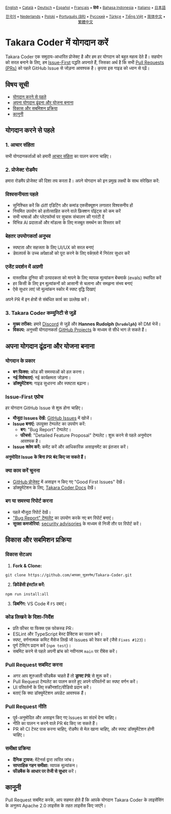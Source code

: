 <div align="center">
<sub>

[English](../../CONTRIBUTING.md) • [Català](../ca/CONTRIBUTING.md) • [Deutsch](../de/CONTRIBUTING.md) • [Español](../es/CONTRIBUTING.md) • [Français](../fr/CONTRIBUTING.md) • <b>हिंदी</b> • [Bahasa Indonesia](../id/CONTRIBUTING.md) • [Italiano](../it/CONTRIBUTING.md) • [日本語](../ja/CONTRIBUTING.md)

</sub>
<sub>

[한국어](../ko/CONTRIBUTING.md) • [Nederlands](../nl/CONTRIBUTING.md) • [Polski](../pl/CONTRIBUTING.md) • [Português (BR)](../pt-BR/CONTRIBUTING.md) • [Русский](../ru/CONTRIBUTING.md) • [Türkçe](../tr/CONTRIBUTING.md) • [Tiếng Việt](../vi/CONTRIBUTING.md) • [简体中文](../zh-CN/CONTRIBUTING.md) • [繁體中文](../zh-TW/CONTRIBUTING.md)

</sub>
</div>

# Takara Coder में योगदान करें

Takara Coder एक समुदाय-आधारित प्रोजेक्ट है और हम हर योगदान को बहुत महत्व देते हैं। सहयोग को सरल बनाने के लिए, हम [Issue-First](#issue-first-एप्रोच) पद्धति अपनाते हैं, जिसका अर्थ है कि सभी [Pull Requests (PRs)](#pull-request-सबमिट-करना) को पहले GitHub Issue से जोड़ना आवश्यक है। कृपया इस गाइड को ध्यान से पढ़ें।

## विषय सूची

- [योगदान करने से पहले](#योगदान-करने-से-पहले)
- [अपना योगदान ढूंढना और योजना बनाना](#अपना-योगदान-ढूंढना-और-योजना-बनाना)
- [विकास और सबमिशन प्रक्रिया](#विकास-और-सबमिशन-प्रक्रिया)
- [कानूनी](#कानूनी)

## योगदान करने से पहले

### 1. आचार संहिता

सभी योगदानकर्ताओं को हमारी [आचार संहिता](./CODE_OF_CONDUCT.md) का पालन करना चाहिए।

### 2. प्रोजेक्ट रोडमैप

हमारा रोडमैप प्रोजेक्ट की दिशा तय करता है। अपने योगदान को इन प्रमुख लक्ष्यों के साथ संरेखित करें:

### विश्वसनीयता पहले

- सुनिश्चित करें कि diff एडिटिंग और कमांड एक्जीक्यूशन लगातार विश्वसनीय हों
- नियमित उपयोग को हतोत्साहित करने वाले फ्रिक्शन पॉइंट्स को कम करें
- सभी भाषाओं और प्लेटफॉर्म्स पर सुचारू संचालन की गारंटी दें
- विभिन्न AI प्रदाताओं और मॉडल्स के लिए मजबूत समर्थन का विस्तार करें

### बेहतर उपयोगकर्ता अनुभव

- स्पष्टता और सहजता के लिए UI/UX को सरल बनाएं
- डेवलपर्स के उच्च अपेक्षाओं को पूरा करने के लिए वर्कफ़्लो में निरंतर सुधार करें

### एजेंट प्रदर्शन में अग्रणी

- वास्तविक दुनिया की उत्पादकता को मापने के लिए व्यापक मूल्यांकन बेंचमार्क (evals) स्थापित करें
- हर किसी के लिए इन मूल्यांकनों को आसानी से चलाना और समझना संभव बनाएं
- ऐसे सुधार लाएं जो मूल्यांकन स्कोर में स्पष्ट वृद्धि दिखाएं

अपने PR में इन क्षेत्रों से संबंधित कार्य का उल्लेख करें।

### 3. Takara Coder कम्युनिटी से जुड़ें

- **मुख्य तरीका:** हमारे [Discord](https://discord.gg/roocode) से जुड़ें और **Hannes Rudolph (`hrudolph`)** को DM भेजें।
- **विकल्प:** अनुभवी योगदानकर्ता [GitHub Projects](https://github.com/orgs/RooCodeInc/projects/1) के माध्यम से सीधे भाग ले सकते हैं।

## अपना योगदान ढूंढना और योजना बनाना

### योगदान के प्रकार

- **बग फिक्स:** कोड की समस्याओं को हल करना।
- **नई विशेषताएं:** नई कार्यक्षमता जोड़ना।
- **डॉक्युमेंटेशन:** गाइड सुधारना और स्पष्टता बढ़ाना।

### Issue-First एप्रोच

हर योगदान GitHub Issue से शुरू होना चाहिए।

- **मौजूदा Issues देखें:** [GitHub Issues](https://github.com/RooCodeInc/Takara-Coder/issues) में खोजें।
- **Issue बनाएं:** उपयुक्त टेम्पलेट का उपयोग करें:
    - **बग:** "Bug Report" टेम्पलेट।
    - **फीचर्स:** "Detailed Feature Proposal" टेम्पलेट। शुरू करने से पहले अनुमोदन आवश्यक है।
- **Issue क्लेम करें:** कमेंट करें और आधिकारिक असाइनमेंट का इंतजार करें।

**अनुमोदित Issue के बिना PR बंद किए जा सकते हैं।**

### क्या काम करें चुनना

- [GitHub प्रोजेक्ट](https://github.com/orgs/RooCodeInc/projects/1) में असाइन न किए गए "Good First Issues" देखें।
- डॉक्युमेंटेशन के लिए, [Takara Coder Docs](https://github.com/RooCodeInc/Takara-Coder-Docs) देखें।

### बग या समस्या रिपोर्ट करना

- पहले मौजूदा रिपोर्ट देखें।
- ["Bug Report" टेम्पलेट](https://github.com/RooCodeInc/Takara-Coder/issues/new/choose) का उपयोग करके नए बग रिपोर्ट बनाएं।
- **सुरक्षा कमजोरियां:** [security advisories](https://github.com/RooCodeInc/Takara-Coder/security/advisories/new) के माध्यम से निजी तौर पर रिपोर्ट करें।

## विकास और सबमिशन प्रक्रिया

### विकास सेटअप

1. **Fork & Clone:**

```
git clone https://github.com/आपका_यूज़रनेम/Takara-Coder.git
```

2. **डिपेंडेंसी इंस्टॉल करें:**

```
npm run install:all
```

3. **डिबगिंग:** VS Code में `F5` दबाएं।

### कोड लिखने के दिशा-निर्देश

- प्रति फीचर या फिक्स एक फोकस्ड PR।
- ESLint और TypeScript बेस्ट प्रैक्टिस का पालन करें।
- स्पष्ट, वर्णनात्मक कमिट मैसेज लिखें जो Issues को रेफर करें (जैसे `Fixes #123`)।
- पूर्ण टेस्टिंग प्रदान करें (`npm test`)।
- सबमिट करने से पहले अपनी ब्रांच को नवीनतम `main` पर रीबेस करें।

### Pull Request सबमिट करना

- अगर आप शुरुआती फीडबैक चाहते हैं तो **ड्राफ्ट PR** से शुरू करें।
- Pull Request टेम्पलेट का पालन करते हुए अपने परिवर्तनों का स्पष्ट वर्णन करें।
- UI परिवर्तनों के लिए स्क्रीनशॉट/वीडियो प्रदान करें।
- बताएं कि क्या डॉक्युमेंटेशन अपडेट आवश्यक हैं।

### Pull Request नीति

- पूर्व-अनुमोदित और असाइन किए गए Issues का संदर्भ देना चाहिए।
- नीति का पालन न करने वाले PR बंद किए जा सकते हैं।
- PR को CI टेस्ट पास करना चाहिए, रोडमैप से मेल खाना चाहिए, और स्पष्ट डॉक्युमेंटेशन होनी चाहिए।

### समीक्षा प्रक्रिया

- **दैनिक ट्रायज:** मेंटेनर्स द्वारा त्वरित जांच।
- **साप्ताहिक गहन समीक्षा:** व्यापक मूल्यांकन।
- **फीडबैक के आधार पर तेजी से सुधार** करें।

## कानूनी

Pull Request सबमिट करके, आप सहमत होते हैं कि आपके योगदान Takara Coder के लाइसेंसिंग के अनुरूप Apache 2.0 लाइसेंस के तहत लाइसेंस किए जाएंगे।
